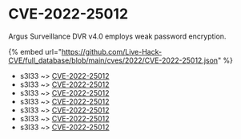 # CVE-2022-25012

Argus Surveillance DVR v4.0 employs weak password encryption.

{% embed url="https://github.com/Live-Hack-CVE/full_database/blob/main/cves/2022/CVE-2022-25012.json" %}


* s3l33 ~> [CVE-2022-25012](https://www.alice-snow.ru/2022/database/cve-2022-25012/cve-2022-25012-s3l33)
* s3l33 ~> [CVE-2022-25012](https://www.alice-snow.ru/2022/database/cve-2022-25012/cve-2022-25012-s3l33)
* s3l33 ~> [CVE-2022-25012](https://www.alice-snow.ru/2022/database/cve-2022-25012/cve-2022-25012-s3l33)
* s3l33 ~> [CVE-2022-25012](https://www.alice-snow.ru/2022/database/cve-2022-25012/cve-2022-25012-s3l33)
* s3l33 ~> [CVE-2022-25012](https://www.alice-snow.ru/2022/database/cve-2022-25012/cve-2022-25012-s3l33)
* s3l33 ~> [CVE-2022-25012](https://www.alice-snow.ru/2022/database/cve-2022-25012/cve-2022-25012-s3l33)
* s3l33 ~> [CVE-2022-25012](https://www.alice-snow.ru/2022/database/cve-2022-25012/cve-2022-25012-s3l33)